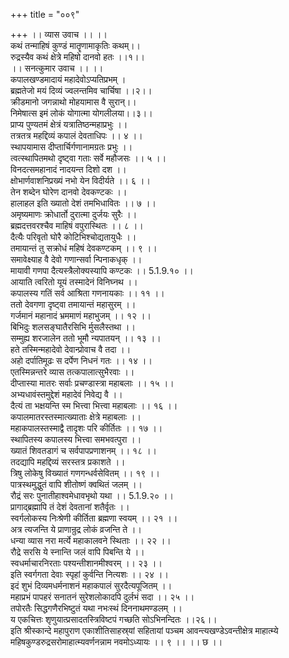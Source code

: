 +++
title = "००९"

+++
।। व्यास उवाच ।। ।।  
कथं तन्माहिषं कुण्डं मातॄणामाकृतिः कथम्।।  
रुद्रस्यैव कथं क्षेत्रे महिषो दानवो हतः ।।१।।  
।। सनत्कुमार उवाच ।। ।।  
कपालखण्डमादायं महादेवोऽप्यतिप्रभम् ।  
ब्रह्मतेजो मयं दिव्यं ज्वलन्तमिव चार्चिषा ।।२।।  
क्रीडमानो जगन्नाथो मोहयामास वै सुरान्।।  
निमेषात्स इमं लोकं योगात्मा योगलीलया।।३।।  
प्राप्य पुण्यतमं क्षेत्रं यत्रातिष्ठन्महाप्रभुः ।।  
तत्रतत्र महद्दिव्यं कपालं देवताधिपः ।। ४ ।।  
स्थापयामास दीप्तार्चिर्गणानामग्रतः प्रभुः ।।  
त्वत्स्थापितमथो दृष्ट्वा गताः सर्वे महौजसः ।। ५ ।।  
विनदत्समहानादं नादयन्त दिशो दश ।।  
क्षोभार्णवाशनिप्रख्यं नभो येन विदीर्यते ।। ६ ।।  
तेन शब्देन घोरेण दानवो देवकण्टकः ।।  
हालाहल इति ख्यातो देशं तमभिधावितः ।। ७ ।।  
अमृष्यमाणः क्रोधार्तो दुरात्मा दुर्जयः सुरैः ।।  
ब्रह्मदत्तवरश्चैव माहिषं वपुरास्थितः ।। ८ ।।  
दैत्यैः परिवृतो घोरै कोटिभिश्चोद्यतायुधैः ।।  
तमायान्तं तु सक्रोधं महिषं देवकण्टकम् ।। ९ ।।  
समावेक्ष्याह वै देवो गणान्सर्वा न्पिनाकधृक् ।।  
मायावी गणपा दैत्यस्त्रैलोक्यस्यापि कण्टकः ।। 5.1.9.१० ।।  
आयाति त्वरितो यूयं तस्मादेनं विनिघ्नथ ।।  
कपालस्य गतिं सर्व आश्रिता गणनायकाः ।। ११ ।।  
ततो देवगणा दृष्ट्वा तमायान्तं महासुरम् ।।  
गर्जमानं महानादं भ्रममाणं महाभुजम् ।। १२ ।।  
बिभिदुः शलसङ्घातैरसिभि र्मुसलैस्तथा ।।  
सम्मुह्य शरजालेन ततो भूमौ न्यपातयन् ।। १३ ।।  
हते तस्मिन्महादेवो देवान्प्रोवाच वै तदा ।।  
अहो दर्पातिमूढः स दर्पेण निधनं गतः ।। १४ ।।  
एतस्मिन्नन्तरे व्यास तत्कपालात्सुभैरवाः ।।  
दीप्तास्या मातरः सर्वाः प्रचण्डास्त्रा महाबलाः ।। १५ ।।  
अभ्यधावंस्तमुद्देशं महादेवं निवेद्य वै ।।  
दैत्यं ता भक्षयन्ति स्म भित्त्वा भित्त्वा महाबलाः ।। १६ ।।  
कपालमातरस्तस्मात्ख्याताः क्षेत्रे महाबलाः ।।  
महाकपालस्तस्माद्वै तादृशः परि कीर्तितः ।। १७ ।।  
स्थापितस्य कपालस्य भित्त्वा समभवत्पुरा ।।  
ख्यातं शिवतडागं च सर्वपापप्रणाशनम् ।। १८ ।।  
तदद्यापि महद्दिव्यं सरस्तत्र प्रकाशते ।।  
त्रिषु लोकेषु विख्यातं गणगन्धर्वसेवितम् ।। १९ ।।  
पात्रस्थमुद्धुतं वापि शीतोष्णं क्वथितं जलम् ।।  
रौद्रं सरः पुनातीहाश्वमेधावभृथो यथा ।। 5.1.9.२० ।।  
प्रागाद्ब्रह्मापि तं देशं देवतानां शतैर्वृतः ।।  
स्वर्गलोकस्य निःश्रेणी कीर्तिता ब्रह्मणा स्वयम् ।। २१ ।।  
अत्र त्यजन्ति ये प्राणान्रुद्र लोकं व्रजन्ति ते ।।  
धन्या व्यास नरा मर्त्ये महाकालवने स्थिताः ।। २२ ।।  
रौद्रे सरसि ये स्नान्ति जलं वापि पिबन्ति ये ।।  
स्वधर्माचारनिरताः पश्यन्तीशानमीश्वरम् ।। २३ ।।  
इति स्वर्गगता देवाः स्पृहां कुर्वन्ति नित्यशः ।। २४ ।।  
इदं शुभं दिव्यमधर्मनाशनं महाकपालं सुरदैत्यपूजितम् ।।  
महाप्रभं पापहरं सनातनं सुरेशलोकादपि दुर्लभं सदा ।। २५ ।।  
तपोरतैः सिद्धगणैरभिष्टुतं यथा नभःस्थं दिननाथमण्डलम् ।।  
य एकचित्तः शृणुयात्प्रसादतस्त्रिविष्टपं गच्छति सोऽभिनन्दितः ।।२६।।  
इति श्रीस्कान्दे महापुराण एकाशीतिसाहस्र्यां सहितायां पञ्चम आवन्त्यखण्डेऽवन्तीक्षेत्र माहात्म्ये महिषकुण्डरुद्रसरोमाहात्म्यवर्णनन्नाम नवमोऽध्यायः ।। ९ ।। ।। छ ।।